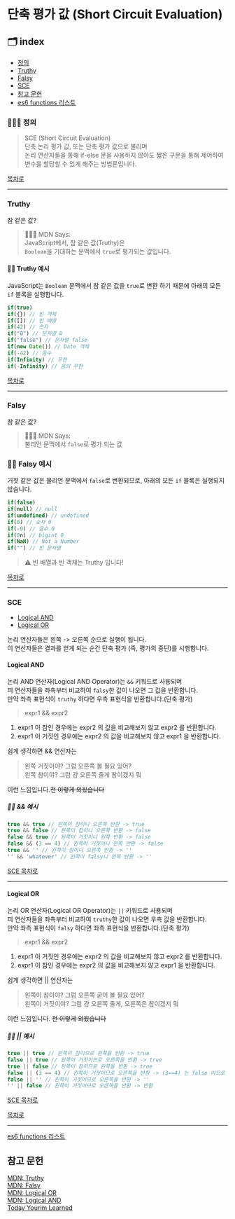 # 단축 평가 값 (Short Circuit Evaluation)

## 🗂 index

- [정의](#정의)
- [Truthy](#truthy)
- [Falsy](#falsy)
- [SCE](#sce)
- [참고 문헌](#참고-문헌)
- [es6 functions 리스트](https://github.com/Minsoo-web/es_features/tree/master/es6#functions)

### 👨🏼‍⚖️ 정의

> SCE (Short Circuit Evaluation)  
> 단축 논리 평가 값, 또는 단축 평가 값으로 불리며  
> 논리 연산자들을 통해 if-else 문을 사용하지 않아도 짧은 구문을 통해 제어하여 변수를 할당할 수 있게 해주는 방법론입니다.

[목차로](#index)

---

### Truthy

참 같은 값?

> 👨🏼‍⚖️ MDN Says:  
> JavaScript에서, 참 같은 값(Truthy)은  
> `Boolean`을 기대하는 문맥에서 `true`로 평가되는 값입니다.

#### 🏄‍♂️ Truthy 예시

JavaScript는 `Boolean` 문맥에서 참 같은 값을 `true`로 변환 하기 때문에 아래의 모든 `if` 블록을 실행합니다.

```JavaScript
if(true)
if({}) // 빈 객체
if([]) // 빈 배열
if(42) // 숫자
if("0") // 문자열 0
if("false") // 문자열 false
if(new Date()) // Date 객체
if(-42) // 음수
if(Infinity) // 무한
if(-Infinity) // 음의 무한
```

[목차로](#index)

---

### Falsy

참 같은 값?

> 👨🏼‍⚖️ MDN Says:  
> 불리언 문맥에서 `false`로 평가 되는 값

### 🏄‍♂️ Falsy 예시

거짓 같은 값은 불리언 문맥에서 `false`로 변환되므로, 아래의 모든 `if` 블록은 실행되지 않습니다.

```JavaScript
if(false)
if(null) // null
if(undefined) // undefined
if(0) // 숫자 0
if(-0) // 음수 0
if(0n) // bigint 0
if(NaN) // Not a Number
if("") // 빈 문자열
```

> ⚠️ 빈 배열과 빈 객체는 Truthy 입니다!

[목차로](#index)

---

### SCE

- [Logical AND](#logical-and)
- [Logical OR](#logical-or)

논리 연산자들은 왼쪽 -> 오른쪽 순으로 실행이 됩니다.  
이 연산자들은 결과를 얻게 되는 순간 단축 평가 (즉, 평가의 중단)를 시행합니다.

#### Logical AND

논리 AND 연산자(Logical AND Operator)는 `&&` 키워드로 사용되며  
피 연산자들을 좌측부터 비교하여 `falsy`한 값이 나오면 그 값을 반환합니다.  
만약 좌측 표현식이 `truthy` 하다면 우측 표현식을 반환합니다.(단축 평가)

> expr1 && expr2

1. expr1 이 참인 경우에는 expr2 의 값을 비교해보지 않고 expr2 를 반환합니다.
2. expr1 이 거짓인 경우에는 expr2 의 값을 비교해보지 않고 expr1 을 반환합니다.

쉽게 생각하면 && 연산자는

> 왼쪽 거짓이야? 그럼 오른쪽 볼 필요 있어?  
> 왼쪽 참이야? 그럼 걍 오른쪽 줄게 참이겠지 뭐

이런 느낌입니다.~~전 이렇게 외웠습니다~~

##### 🏄‍♂️ && 예시

```JavaScript
true && true // 왼쪽이 참이니 오른쪽 반환 -> true
true && false // 왼쪽이 참이니 오른쪽 반환 -> false
false && true // 왼쪽이 거짓이니 왼쪽 반환 -> false
false && (3 == 4) // 왼쪽이 거짓이니 왼쪽 반환 -> false
true && '' // 왼쪽이 참이니 오른쪽 반환 -> ''
'' && 'whatever' // 왼쪽이 falsy니 왼쪽 반환 -> ''

```

[SCE 목차로](#sce)

---

#### Logical OR

논리 OR 연산자(Logical OR Operator)는 `||` 키워드로 사용되며  
피 연산자들을 좌측부터 비교하여 `truthy`한 값이 나오면 우측 값을 반환합니다.  
만약 좌측 표현식이 `falsy` 하다면 좌측 표현식을 반환합니다.(단축 평가)

> expr1 && expr2

1. expr1 이 거짓인 경우에는 expr2 의 값을 비교해보지 않고 expr2 를 반환합니다.
2. expr1 이 참인 경우에는 expr2 의 값을 비교해보지 않고 expr1 을 반환합니다.

쉽게 생각하면 || 연산자는

> 왼쪽이 참이야? 그럼 오른쪽 굳이 볼 필요 있어?  
> 왼쪽이 거짓이야? 그럼 걍 오른쪽 줄게, 오른쪽은 참이겠지 뭐

이런 느낌입니다. ~~전 이렇게 외웠습니다~~

##### 🏄‍♂️ || 예시

```JavaScript
true || true // 완쪽이 참이므로 왼쪽을 반환 -> true
false || true // 왼쪽이 거짓이므로 오른쪽을 반환 -> true
true || false // 왼쪽이 참이므로 왼쪽을 반환 -> true
false || (3 == 4) // 왼쪽이 거짓이므로 오른쪽을 반환 -> (3==4) 는 false 이므로 false
false || '' // 왼쪽이 거짓이므로 오른쪽을 반환 -> ''
'' || false // 왼쪽이 거짓이므로 오른쪽을 반환 -> 반환
```

[SCE 목차로](#sce)

[목차로](#index)

---

[es6 functions 리스트](https://github.com/Minsoo-web/es_features/tree/master/es6#functions)

## 참고 문헌

[MDN: Truthy](https://developer.mozilla.org/ko/docs/Glossary/Truthy)  
[MDN: Falsy](https://developer.mozilla.org/ko/docs/Glossary/Falsy)  
[MDN: Logical OR](https://developer.mozilla.org/ko/docs/Web/JavaScript/Reference/Operators/Logical_OR)  
[MDN: Logical AND](https://developer.mozilla.org/ko/docs/Web/JavaScript/Reference/Operators/Logical_AND)  
[Today Yourim Learned](http://milooy.github.io/TIL/JavaScript/short-circuit.html#%E1%84%8B%E1%85%A8%E1%84%8C%E1%85%A6)
